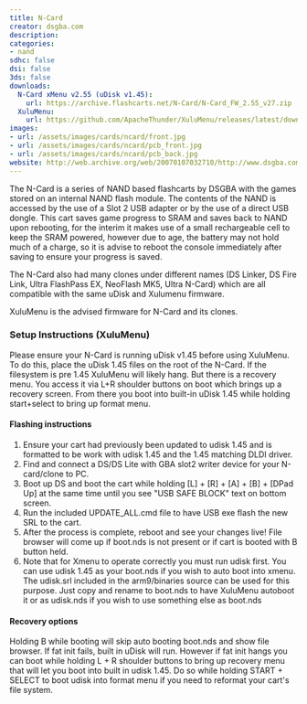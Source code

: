 ```yaml
---
title: N-Card
creator: dsgba.com
description:
categories:
- nand
sdhc: false
dsi: false
3ds: false
downloads:
  N-Card xMenu v2.55 (uDisk v1.45):
    url: https://archive.flashcarts.net/N-Card/N-Card_FW_2.55_v27.zip
  XuluMenu:
    url: https://github.com/ApacheThunder/XuluMenu/releases/latest/download/xulumenu.zip
images:
- url: /assets/images/cards/ncard/front.jpg
- url: /assets/images/cards/ncard/pcb_front.jpg
- url: /assets/images/cards/ncard/pcb_back.jpg
website: http://web.archive.org/web/20070107032710/http://www.dsgba.com/
---
```


The N-Card is a series of NAND based flashcarts by DSGBA with the games stored on an internal NAND flash module. The contents of the NAND is accessed by the use of a Slot 2 USB adapter or by the use of a direct USB dongle. This cart saves game progress to SRAM and saves back to NAND upon rebooting, for the interim it makes use of a small rechargeable cell to keep the SRAM powered, however due to age, the battery may not hold much of a charge, so it is advise to reboot the console immediately after saving to ensure your progress is saved.

The N-Card also had many clones under different names (DS Linker, DS Fire Link, Ultra FlashPass EX, NeoFlash MK5, Ultra N-Card) which are all compatible with the same uDisk and Xulumenu firmware.

XuluMenu is the advised firmware for N-Card and its clones.

### Setup Instructions (XuluMenu)

Please ensure your N-Card is running uDisk v1.45 before using XuluMenu. To do this, place the uDisk 1.45 files on the root of the N-Card. If the filesystem is pre 1.45 XuluMenu will likely hang. But there is a recovery menu. You access it via L+R shoulder buttons on boot which brings up a recovery screen. From there you boot into built-in uDisk 1.45 while holding start+select to bring up format menu.

#### Flashing instructions

1. Ensure your cart had previously been updated to udisk 1.45 and is formatted to be work with udisk 1.45 and the 1.45 matching DLDI driver.
1. Find and connect a DS/DS Lite with GBA slot2 writer device for your N-card/clone to PC.
1. Boot up DS and boot the cart while holding [L] + [R] + [A] + [B] + [DPad Up] at the same time until you see "USB SAFE BLOCK" text on bottom screen.
1. Run the included UPDATE_ALL.cmd file to have USB exe flash the new SRL to the cart.
1. After the process is complete, reboot and see your changes live! File browser will come up if boot.nds is not present or if cart is booted with B button held.
1. Note that for Xmenu to operate correctly you must run udisk first. You can use udisk 1.45 as your boot.nds if you wish to auto boot into xmenu. The udisk.srl included in the arm9/binaries source can be used for this purpose. Just copy and rename to boot.nds to have XuluMenu autoboot it or as udisk.nds if you wish to use something else as boot.nds

#### Recovery options
Holding B while booting will skip auto booting boot.nds and show file browser. If fat init fails, built in uDisk will run. However if fat init hangs you can boot while holding L + R shoulder buttons to bring up recovery menu that will let you boot into built in udisk 1.45. Do so while holding START + SELECT to boot udisk into format menu if you need to reformat your cart's file system.